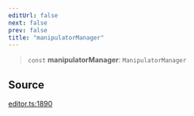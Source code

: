 ```yaml
---
editUrl: false
next: false
prev: false
title: "manipulatorManager"
---
```


> `const` **manipulatorManager**: `ManipulatorManager`

## Source

[editor.ts:1890](https://github.com/dgmjs/dgmjs/blob/main/packages/core/src/editor.ts#L1890)
